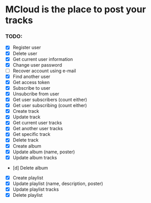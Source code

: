 # MCloud is the place to post your tracks

### TODO:
- [x] Register user
- [x] Delete user
- [x] Get current user information
- [x] Change user password
- [ ] Recover account using e-mail
- [x] Find another user
- [x] Get access token
- [x] Subscribe to user
- [x] Unsubcribe from user
- [x] Get user subscribers (count either)
- [x] Get user subscribing (count either)
- [x] Create track
- [x] Update track
- [x] Get current user tracks
- [x] Get another user tracks
- [x] Get specific track
- [x] Delete track
- [x] Create album
- [x] Update album (name, poster)
- [x] Update album tracks
- [d] Delete album
- [x] Create playlist
- [x] Update playlist (name, description, poster)
- [x] Update playlist tracks
- [x] Delete playlist
